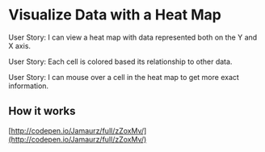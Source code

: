 # Visualize Data with a Heat Map
User Story: I can view a heat map with data represented both on the Y and X axis.

User Story: Each cell is colored based its relationship to other data.

User Story: I can mouse over a cell in the heat map to get more exact information.

## How it works
[http://codepen.io/Jamaurz/full/zZoxMv/](http://codepen.io/Jamaurz/full/zZoxMv/)
